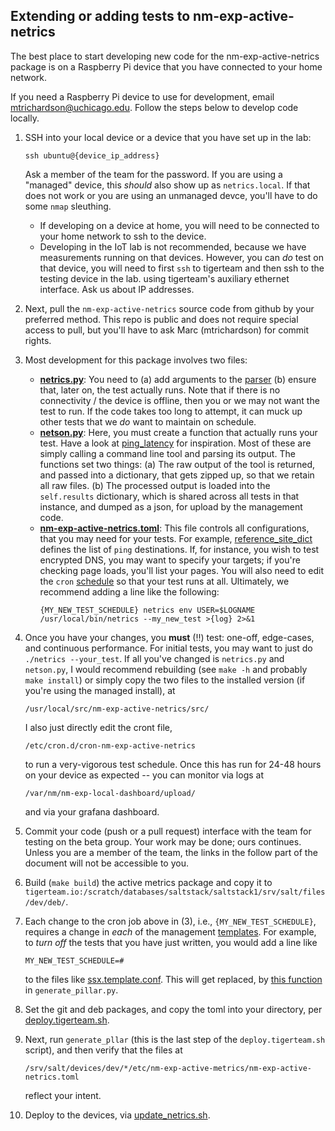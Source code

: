 ## Extending or adding tests to nm-exp-active-netrics

The best place to start developing new code for the nm-exp-active-netrics package is on a
Raspberry Pi device that you have connected to your home network.

If you need a Raspberry Pi device to use for development, email mtrichardson@uchicago.edu.
Follow the steps below to develop code locally.

1. SSH into your local device or a device that you have set up in the lab:
   ```
   ssh ubuntu@{device_ip_address}
   ```
   Ask a member of the team for the password.
   If you are using a "managed" device, this _should_ also show up as `netrics.local`.
   If that does not work or you are using an unmanaged devce, you'll have to do some `nmap` sleuthing.
   
   * If developing on a device at home, you will need to be connected to your home network to ssh to the device.
   * Developing in the IoT lab is not recommended, because we have measurements running on that devices.
     However, you can _do_ test on that device, you will need to first `ssh` to tigerteam and then ssh to the testing device in the lab.
     using tigerteam's auxiliary ethernet interface.  Ask us about IP addresses.
2. Next, pull the `nm-exp-active-netrics` source code from github by your preferred method.
   This repo is public and does not require special access to pull, but you'll have to ask Marc (mtrichardson) for commit rights.
3. Most development for this package involves two files:
   * **[netrics.py](https://github.com/chicago-cdac/nm-exp-active-netrics/blob/main/src/netrics.py)**: You need to
     (a) add arguments to the [parser](https://github.com/chicago-cdac/nm-exp-active-netrics/blob/9ff6291c783f93c30dd6eaf1855ed19c5a71845f/src/netrics.py#L51)
     (b) ensure that, later on, the test actually runs.  Note that if there is no connectivity / the device is offline,
         then you or we may not want the test to run.  If the code takes too long to attempt, it can muck up other tests
         that we _do_ want to maintain on schedule.
   * **[netson.py](https://github.com/chicago-cdac/nm-exp-active-netrics/blob/main/src/netrics/netson.py)**:
     Here, you must create a function that actually runs your test.  Have a look at
     [ping_latency](https://github.com/chicago-cdac/nm-exp-active-netrics/blob/9ff6291c783f93c30dd6eaf1855ed19c5a71845f/src/netrics/netson.py#L309)
     for inspiration.
     Most of these are simply calling a command line tool and parsing its output. 
     The functions set two things:
     (a) The raw output of the tool is returned, and passed into a dictionary, that gets zipped up, so that we retain all raw files.
     (b) The processed output is loaded into the `self.results` dictionary, which is shared across all tests in that instance,
         and dumped as a json, for upload by the management code.
   * **[nm-exp-active-netrics.toml](https://github.com/chicago-cdac/nm-exp-active-netrics/blob/main/conf/nm-exp-active-netrics.toml)**:
     This file controls all configurations, that you may need for your tests.  For example, 
     [reference_site_dict](https://github.com/chicago-cdac/nm-exp-active-netrics/blob/83b135f528dce3eaa48a54eb9800b85e4092b096/conf/nm-exp-active-netrics.toml#L32)
     defines the list of `ping` destinations.
     If, for instance, you wish to test encrypted DNS, you may want to specify your targets; 
     if you're checking page loads, you'll list your pages.
     You will also need to edit the `cron` [schedule](https://github.com/chicago-cdac/nm-exp-active-netrics/blob/83b135f528dce3eaa48a54eb9800b85e4092b096/conf/nm-exp-active-netrics.toml#L20)
     so that your test runs at all.
     Ultimately, we recommend adding a line like the following:
     ```
     {MY_NEW_TEST_SCHEDULE} netrics env USER=$LOGNAME /usr/local/bin/netrics --my_new_test >{log} 2>&1
     ```
4. Once you have your changes, you **must** (!!) test: one-off, edge-cases, and continuous performance.
   For initial tests, you may want to just do `./netrics --your_test`.
   If all you've changed is `netrics.py` and `netson.py`, I would recommend rebuilding
   (see `make -h` and probably `make install`)
   or simply copy the two files to the installed version (if you're using the managed install), at
   ```
   /usr/local/src/nm-exp-active-netrics/src/
   ```
   I also just directly edit the cront file, 
   ```
   /etc/cron.d/cron-nm-exp-active-netrics
   ```
   to run a very-vigorous test schedule.
   Once this has run for 24-48 hours on your device as expected -- you can monitor via logs at 
   ```
   /var/nm/nm-exp-local-dashboard/upload/
   ```
   and via your grafana dashboard.
5. Commit your code (push or a pull request) interface with the team for testing on the beta group.
   Your work may be done; ours continues.  Unless you are a member of the team,
   the links in the follow part of the document will not be accessible to you.
6. Build (`make build`) the active metrics package and copy it to `tigerteam.io:/scratch/databases/saltstack/saltstack1/srv/salt/files/dev/deb/`.
7. Each change to the cron job above in (3), i.e., `{MY_NEW_TEST_SCHEDULE}`,
   requires a change in _each_ of the management [templates](https://github.com/chicago-cdac/nm-mgmt-cms/tree/main/templates).
   For example, to _turn off_ the tests that you have just written, you would add a line like
   ```
   MY_NEW_TEST_SCHEDULE=#
   ```
   to the files like [ssx.template.conf](https://github.com/chicago-cdac/nm-mgmt-cms/blob/main/templates/default/ssx.template.conf).
   This will get replaced, by [this function](https://github.com/chicago-cdac/nm-mgmt-cms/blob/a30bf836ee298dc98b0ad7894132199fad8b80db/scripts/generate_pillar/generate_pillar.py#L87) 
   in `generate_pillar.py`.
8. Set the git and deb packages, and copy the toml into your directory, per [deploy.tigerteam.sh](https://github.com/chicago-cdac/nm-mgmt-cms/blob/main/deploy.tigerteam.sh#L13). 
9. Next, run `generate_pllar` (this is the last step of the `deploy.tigerteam.sh` script),
   and then verify that the files at
   ```
   /srv/salt/devices/dev/*/etc/nm-exp-active-metrics/nm-exp-active-netrics.toml
   ```
   reflect your intent.
10. Deploy to the devices, via [update_netrics.sh](https://github.com/chicago-cdac/nm-mgmt-cms/blob/main/scripts/update_netrics.sh).
   

